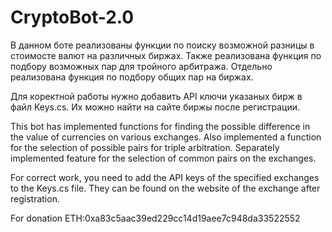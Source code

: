 # CryptoBot-2.0
В данном боте реализованы функции по поиску возможной разницы в стоимосте валют на различных биржах.
Также реализована функция по подбору возможных пар для тройного арбитража.
Отдельно реализована функция по подбору общих пар на биржах.

Для коректной работы нужно добавить API ключи указаных бирж в файл Keys.cs.
Их можно найти на сайте биржы после регистрации.

This bot has implemented functions for finding the possible difference in the value of currencies on various exchanges. Also implemented a function for the selection of possible pairs for triple arbitration. Separately implemented feature for the selection of common pairs on the exchanges.

For correct work, you need to add the API keys of the specified exchanges to the Keys.cs file. They can be found on the website of the exchange after registration.

For donation ETH:0xa83c5aac39ed229cc14d19aee7c948da33522552 
